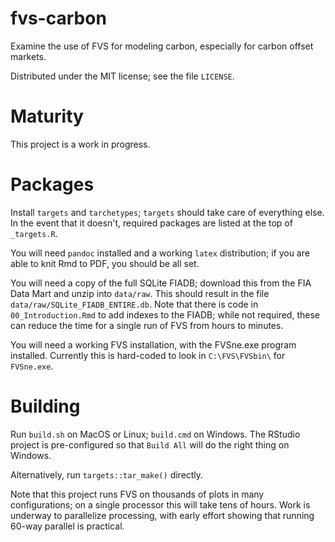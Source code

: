 # fvs-carbon

Examine the use of FVS for modeling carbon, especially for carbon offset markets.

Distributed under the MIT license; see the file `LICENSE`.

# Maturity

This project is a work in progress.

# Packages

Install `targets` and `tarchetypes`; `targets` should take care of everything
else. In the event that it doesn't, required packages are listed at the top of
`_targets.R`.

You will need `pandoc` installed and a working `latex` distribution;
if you are able to knit Rmd to PDF, you should be all set.

You will need a copy of the full SQLite FIADB; download this from the
FIA Data Mart and unzip into `data/raw`. This should result in the file
`data/raw/SQLite_FIADB_ENTIRE.db`. Note that there is code in `00_Introduction.Rmd`
to add indexes to the FIADB; while not required, these can reduce the time
for a single run of FVS from hours to minutes.

You will need a working FVS installation, with the FVSne.exe program installed.
Currently this is hard-coded to look in `C:\FVS\FVSbin\` for `FVSne.exe`.

# Building

Run `build.sh` on MacOS or Linux; `build.cmd` on Windows. The RStudio project
is pre-configured so that `Build All` will do the right thing on Windows.

Alternatively, run `targets::tar_make()` directly.

Note that this project runs FVS on thousands of plots in many configurations;
on a single processor this will take tens of hours. Work is underway to
parallelize processing, with early effort showing that running 60-way parallel
is practical.
